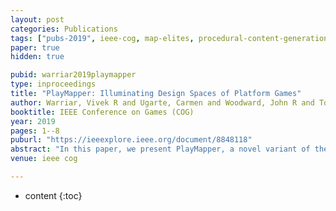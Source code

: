 ```yaml
---
layout: post
categories: Publications
tags: ["pubs-2019", ieee-cog, map-elites, procedural-content-generation, platformer-games, evolutionary-algorithms]
paper: true
hidden: true

pubid: warriar2019playmapper
type: inproceedings
title: "PlayMapper: Illuminating Design Spaces of Platform Games"
author: Warriar, Vivek R and Ugarte, Carmen and Woodward, John R and Tokarchuk, Laurissa
booktitle: IEEE Conference on Games (COG)
year: 2019
pages: 1--8
puburl: "https://ieeexplore.ieee.org/document/8848118"
abstract: "In this paper, we present PlayMapper, a novel variant of the MAP-Elites algorithm that has been adapted to map the level design space of the Super Mario Bros game. Our approach uses player and level based features to create a map of playable levels. We conduct an experiment to compare the effect of different sets of input features on the range of levels generated using this technique. In this work, we show that existing search-based techniques for PCG can be improved to allow for more control and creative freedom for designers. Current limitations of the system and directions for future work are also discussed."
venue: ieee cog

---
```


* content
{:toc}


